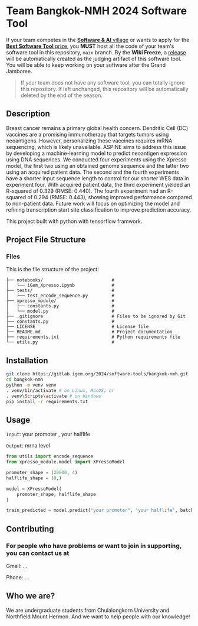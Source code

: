 # Team Bangkok-NMH 2024 Software Tool

If your team competes in the [**Software & AI** village](https://competition.igem.org/participation/villages) or wants to
apply for the [**Best Software Tool** prize](https://competition.igem.org/judging/awards), you **MUST** host all the
code of your team's software tool in this repository, `main` branch. By the **Wiki Freeze**, a
[release](https://docs.gitlab.com/ee/user/project/releases/) will be automatically created as the judging artifact of
this software tool. You will be able to keep working on your software after the Grand Jamboree.

> If your team does not have any software tool, you can totally ignore this repository. If left unchanged, this
repository will be automatically deleted by the end of the season.



## Description
Breast cancer remains a primary global health concern. Dendritic Cell (DC) vaccines are a promising immunotherapy that targets tumors using neoantigens. However, personalizing these vaccines requires mRNA sequencing, which is likely unavailable. ASPINE aims to address this issue by developing a machine-learning model to predict neoantigen expression using DNA sequences. We conducted four experiments using the Xpresso model, the first two using an obtained genome sequence and the latter two using an acquired patient data. The second and the fourth experiments have a shorter input sequence length to control for our shorter WES data in experiment four. With acquired patient data, the third experiment yielded an R-squared of 0.329 (RMSE: 0.440). The fourth experiment had an R-squared of 0.294 (RMSE: 0.443), showing improved performance compared to non-patient data. Future work will focus on optimizing the model and refining transcription start site classification to improve prediction accuracy.

This project built with python with tensorflow framwork.

## Project File Structure
### Files
This is the file structure of the project:
```
├── notebooks/                          #
│   └── iGem_Xpresso.ipynb              #
├── tests/                              #
│   └── test_encode_sequence.py         #
├── xpresso_module/                     #
│   ├── constants.py                    #
│   └── model.py                        #
├── .gitignore                          # Files to be ignored by Git
├── constants.py                        #
├── LICENSE                             # License file
├── README.md                           # Project documentation
├── requirements.txt                    # Python requirements file
└── utils.py                            #
```


## Installation
```bash
git clone https://gitlab.igem.org/2024/software-tools/bangkok-nmh.git
cd bangkok-nmh
python -m venv venv
. venv/bin/activate # on Linux, MacOS; or
. venv\Scripts\activate # on Windows
pip install -r requirements.txt
```

## Usage
`Input`: your promoter , your halflife

`Output`: mrna level
```python
from utils import encode_sequence
from xpresso_module.model import XPressoModel

promoter_shape = (20000, 4)
halflife_shape = (8,)

model = XPressoModel(
    promoter_shape, halflife_shape
)

train_predicted = model.predict("your promoter", "your halflife", batch_size=64).flatten()
```

## Contributing
### For people who have problems or want to join in supporting, you can contact us at

Gmail: ...

Phone: ...

## Who we are?
We are undergraduate students from Chulalongkorn University and Northfield Mount Hermon. And we want to help people with our knowledge!
